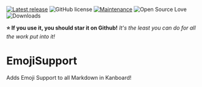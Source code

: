 [![Latest release](https://img.shields.io/github/release/creecros/EmojiSupport.svg)](https://github.com/creecros/EmojiSupport/releases)
![GitHub license](https://img.shields.io/github/license/Naereen/StrapDown.js.svg)
[![Maintenance](https://img.shields.io/badge/Maintained%3F-yes-green.svg)](https://github.com/creecros/EmojiSupport/graphs/contributors)
![Open Source Love](https://badges.frapsoft.com/os/v1/open-source.svg?v=103)
![Downloads](https://img.shields.io/github/downloads/creecros/EmojiSupport/total.svg)

**:star: If you use it, you should star it on Github!**
*It's the least you can do for all the work put into it!*

# EmojiSupport

Adds Emoji Support to all Markdown in Kanboard!

